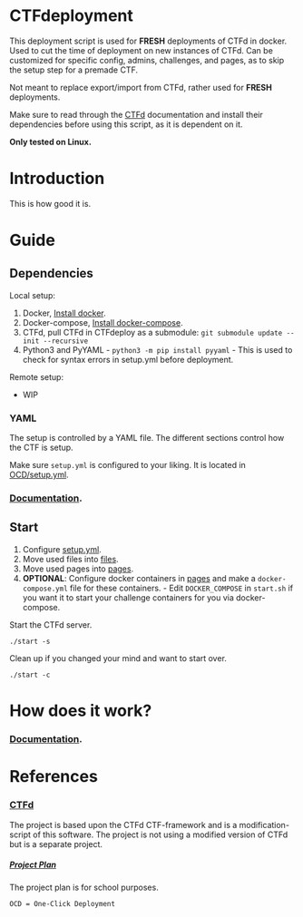 # CTFdeployment
This deployment script is used for <b>FRESH</b> deployments of CTFd in docker. 
Used to cut the time of deployment on new instances of CTFd. Can be customized 
for specific config, admins, challenges, and pages, as to skip the setup step 
for a premade CTF.

Not meant to replace export/import from CTFd, rather used for <b>FRESH</b> deployments.

Make sure to read through the [CTFd](https://github.com/CTFd/CTFd) documentation
and install their dependencies before using this script, as it is dependent on
it.

<b>Only tested on Linux.</b>

# Introduction
This is how good it is.

# Guide

## Dependencies
Local setup:
  1. Docker, [Install docker](https://docs.docker.com/get-docker/).
  2. Docker-compose, [Install docker-compose](https://docs.docker.com/compose/install/).
  3. CTFd, pull CTFd in CTFdeploy as a submodule: `git submodule update --init --recursive`
  4. Python3 and PyYAML
    - `python3 -m pip install pyyaml`
    - This is used to check for syntax errors in setup.yml before deployment.

Remote setup:
  - WIP

### YAML
The setup is controlled by a YAML file. The different sections control how the 
CTF is setup. 

Make sure `setup.yml` is configured to your liking. It is located in [OCD/setup.yml](OCD/setup.yml).

### [Documentation](docs/yaml_setup.md).

## Start
  1. Configure [setup.yml](OCD/setup.yml).
  2. Move used files into [files](OCD/files).
  3. Move used pages into [pages](OCD/pages).
  4. <b>OPTIONAL</b>: Configure docker containers in [pages](OCD/docker_challenges) and make
     a `docker-compose.yml` file for these containers.
    -  Edit `DOCKER_COMPOSE` in `start.sh` if you want it to start your challenge containers 
       for you via docker-compose. 

Start the CTFd server.

`./start -s`

Clean up if you changed your mind and want to start over.

`./start -c`

# How does it work?

### [Documentation](docs/setup_doc.md).

# References
### [CTFd](https://github.com/CTFd/CTFd)
The project is based upon the CTFd CTF-framework and is a modification-script of 
this software. The project is not using a modified version of CTFd but is a
separate project.

##### [Project Plan](docs/project_plan.md)
The project plan is for school purposes.

`OCD = One-Click Deployment`
